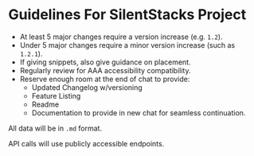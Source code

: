 # Guidelines For SilentStacks Project

- At least 5 major changes require a version increase (e.g. `1.2`).
- Under 5 major changes require a minor version increase (such as `1.2.1`).
- If giving snippets, also give guidance on placement.
- Regularly review for AAA accessibility compatibility.
- Reserve enough room at the end of chat to provide:
  - Updated Changelog w/versioning
  - Feature Listing
  - Readme
  - Documentation to provide in new chat for seamless continuation.
  
All data will be in `.md` format. 

API calls will use publicly accessible endpoints.
